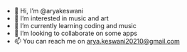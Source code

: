 - 👋 Hi, I’m @aryakeswani
- 👀 I’m interested in music and art
- 🌱 I’m currently learning coding and music
- 💞️ I’m looking to collaborate on some apps
- 📫 You can reach me on arya.keswani20210@gmail.com

<!---
aryakeswani/aryakeswani is a ✨ special ✨ repository because its `README.md` (this file) appears on your GitHub profile.
You can click the Preview link to take a look at your changes.
--->
